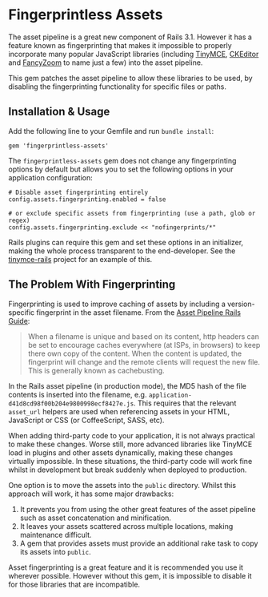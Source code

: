 Fingerprintless Assets
======================

The asset pipeline is a great new component of Rails 3.1. However it has a feature known as fingerprinting that makes it impossible to properly incorporate many popular JavaScript libraries (including [TinyMCE](http://tinymce.moxiecode.com/), [CKEditor](http://ckeditor.com/) and [FancyZoom](https://github.com/jnunemaker/fancy-zoom) to name just a few) into the asset pipeline.

This gem patches the asset pipeline to allow these libraries to be used, by disabling the fingerprinting functionality for specific files or paths.


Installation & Usage
--------------------

Add the following line to your Gemfile and run `bundle install`:

    gem 'fingerprintless-assets'

The `fingerprintless-assets` gem does not change any fingerprinting options by default but allows you to set the following options in your application configuration:

    # Disable asset fingerprinting entirely
    config.assets.fingerprinting.enabled = false

    # or exclude specific assets from fingerprinting (use a path, glob or regex)
    config.assets.fingerprinting.exclude << "nofingerprints/*"

Rails plugins can require this gem and set these options in an initializer, making the whole process transparent to the end-developer. See the [tinymce-rails](https://github.com/spohlenz/tinymce-rails) project for an example of this.


The Problem With Fingerprinting
-------------------------------

Fingerprinting is used to improve caching of assets by including a version-specific fingerprint in the asset filename. From the [Asset Pipeline Rails Guide](http://ryanbigg.com/guides/asset_pipeline.html#what-is-fingerprinting-and-why-should-i-care):

> When a filename is unique and based on its content, http headers can be set to encourage caches everywhere (at ISPs, in browsers) to keep there own copy of the content. When the content is updated, the fingerprint will change and the remote clients will request the new file. This is generally known as cachebusting.

In the Rails asset pipeline (in production mode), the MD5 hash of the file contents is inserted into the filename, e.g. `application-d41d8cd98f00b204e9800998ecf8427e.js`. This requires that the relevant `asset_url` helpers are used when referencing assets in your HTML, JavaScript or CSS (or CoffeeScript, SASS, etc).

When adding third-party code to your application, it is not always practical to make these changes. Worse still, more advanced libraries like TinyMCE load in plugins and other assets dynamically, making these changes virtually impossible. In these situations, the third-party code will work fine whilst in development but break suddenly when deployed to production.

One option is to move the assets into the `public` directory. Whilst this approach will work, it has some major drawbacks:

1. It prevents you from using the other great features of the asset pipeline such as asset concatenation and minification.
2. It leaves your assets scattered across multiple locations, making maintenance difficult.
3. A gem that provides assets must provide an additional rake task to copy its assets into `public`.

Asset fingerprinting is a great feature and it is recommended you use it wherever possible. However without this gem, it is impossible to disable it for those libraries that are incompatible.
